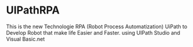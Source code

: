 # UIPathRPA

This is the new Technologie RPA (Robot Process Automatization) UiPath to Develop Robot that make life Easier and Faster.
 using UIPath Studio and Visual Basic.net
